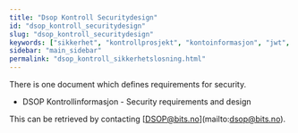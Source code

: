```yaml
---
title: "Dsop Kontroll Securitydesign"
id: "dsop_kontroll_securitydesign"
slug: "dsop_kontroll_securitydesign"
keywords: ["sikkerhet", "kontrollprosjekt", "kontoinformasjon", "jwt", "maskinporten"]
sidebar: "main_sidebar"
permalink: "dsop_kontroll_sikkerhetslosning.html"
---
```


There is one document which defines requirements for security.

* DSOP Kontrollinformasjon - Security requirements and design

This can be retrieved by contacting [[DSOP@bits.no](mailto:DSOP@bits.no)](mailto:dsop@bits.no).
